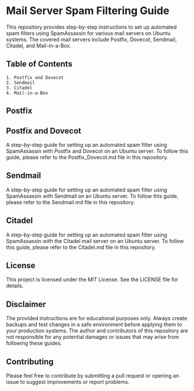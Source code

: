 # Mail Server Spam Filtering Guide

This repository provides step-by-step instructions to set up automated spam filters using SpamAssassin for various mail servers on Ubuntu systems. The covered mail servers include Postfix, Dovecot, Sendmail, Citadel, and Mail-in-a-Box.

## Table of Contents

    1. Postfix and Dovecot
    2. Sendmail
    3. Citadel
    4. Mail-in-a-Box

## Postfix


## Postfix and Dovecot

A step-by-step guide for setting up an automated spam filter using SpamAssassin with Postfix and Dovecot on an Ubuntu server. To follow this guide, please refer to the Postfix_Dovecot.md file in this repository.

## Sendmail

A step-by-step guide for setting up an automated spam filter using SpamAssassin with Sendmail on an Ubuntu server. To follow this guide, please refer to the Sendmail.md file in this repository.

## Citadel

A step-by-step guide for setting up an automated spam filter using SpamAssassin with the Citadel mail server on an Ubuntu server. To follow this guide, please refer to the Citadel.md file in this repository.

## License

This project is licensed under the MIT License. See the LICENSE file for details.

## Disclaimer

The provided instructions are for educational purposes only. Always create backups and test changes in a safe environment before applying them to your production systems. The author and contributors of this repository are not responsible for any potential damages or issues that may arise from following these guides.

## Contributing
Please feel free to contribute by submitting a pull request or opening an issue to suggest improvements or report problems.
